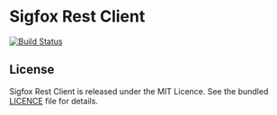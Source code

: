 # Sigfox Rest Client

[![Build Status](https://travis-ci.org/ingeniousthings/sigfox-rest-client.svg?branch=master)](https://travis-ci.org/ingeniousthings/sigfox-rest-client)

## License

Sigfox Rest Client is released under the MIT Licence. See the bundled [LICENCE](LICENCE) file for details.
